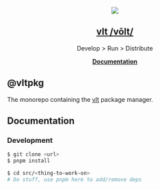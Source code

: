 <section align="center">
    <a href="https://www.vlt.sh">
        <img src="https://github.com/user-attachments/assets/36ba6d2d-4af7-403c-a973-058d09a16ff1" />
        <h1 align="center">
            <strong>vlt</strong>
            /vōlt/
        </h1>
    </a>
</section>

<p align="center">
    Develop > Run > Distribute
</p>

<p align="center">
    <a href="https://docs.vlt.sh"><strong>Documentation</strong></a>
</p>

## **@vltpkg**

The monorepo containing the [vlt](https://www.vlt.sh) package manager.

## Documentation

### Development

```bash
$ git clone <url>
$ pnpm install

$ cd src/<thing-to-work-on>
# Do stuff, use pnpm here to add/remove deps
```

